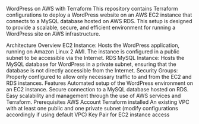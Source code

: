 WordPress on AWS with Terraform
This repository contains Terraform configurations to deploy a WordPress website on an AWS EC2 instance that connects to a MySQL database hosted on AWS RDS. This setup is designed to provide a scalable, secure, and efficient environment for running a WordPress site on AWS infrastructure.

Architecture Overview
EC2 Instance: Hosts the WordPress application, running on Amazon Linux 2 AMI. The instance is configured in a public subnet to be accessible via the Internet.
RDS MySQL Instance: Hosts the MySQL database for WordPress in a private subnet, ensuring that the database is not directly accessible from the Internet.
Security Groups: Properly configured to allow only necessary traffic to and from the EC2 and RDS instances.
Features
Automated setup of the WordPress environment on an EC2 instance.
Secure connection to a MySQL database hosted on RDS.
Easy scalability and management through the use of AWS services and Terraform.
Prerequisites
AWS Account
Terraform installed
An existing VPC with at least one public and one private subnet (modify configurations accordingly if using default VPC)
Key Pair for EC2 instance access